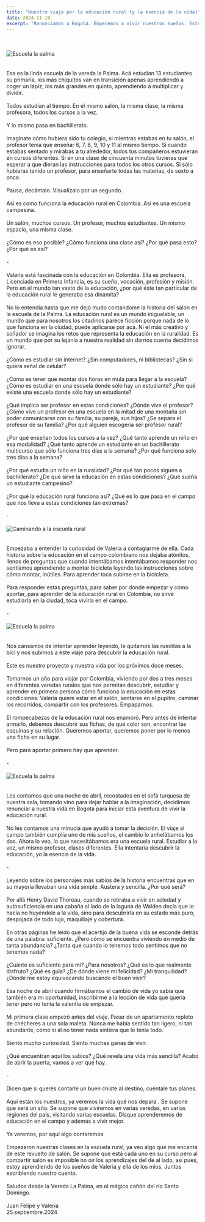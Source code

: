 ```yaml
---
title: "Nuestro viaje por la educación rural (y la esencia de la vida)"
date: 2024-11-10
excerpt: "Renunciamos a Bogotá. Empecemos a vivir nuestros sueños. Este es nuestro plan por los próximos doce meses."
---
```

<br>
<br>
<div class="blog-post-image">
    <img src="/images/2024-11-10-viaje-por-la-educacion/escuela-la-palma.jpg" alt="Escuela la palma">
</div>
<br>
<br>
Esa es la linda escuela de la vereda la Palma. Acá estudian 13 estudiantes su primaria, los más chiquitos van en transición apenas aprendiendo a coger un lápiz, los más grandes en quinto, aprendiendo a multiplicar y dividir.
<br>
<br>
Todos estudian al tiempo. En el mismo salón, la misma clase, la misma profesora, todos los cursos a la vez. 
<br>
<br>
Y lo mismo pasa en bachillerato. 
<br>
<br>
Imagínate cómo hubiera sido tu colegio, si mientras estabas en tu salón, el profesor tenía que enseñar 6, 7, 8, 9, 10 y 11 al mismo tiempo. Si cuando estabas sentado y mirabas a tu alrededor, todos tus compañeros estuvieran en cursos diferentes. Si en una clase de cincuenta minutos tuvieras que esperar a que dieran las instrucciones para todos los otros cursos. Si sólo hubieras tenido un profesor, para enseñarte todas las materias, de sexto a once.
<br>
<br>
Pausa, decántalo. Visualízalo por un segundo. 
<br>
<br>
Así es como funciona la educación rural en Colombia. Así es una escuela campesina.
<br>
<br>
Un salón, muchos cursos. Un profesor, muchos estudiantes. Un mismo espacio, una misma clase.
<br>
<br>
¿Cómo es eso posible? ¿Cómo funciona una clase así? ¿Por qué pasa esto? ¿Por qué es así?
<br>
<br>
-
<br>
<br>
Valeria está fascinada con la educación en Colombia. Ella es profesora, Licenciada en Primera Infancia, es su sueño, vocación, profesión y misión. Pero en el mundo tan vasto de la educación, ¿por qué éste tan particular de la educación rural le generaba esa dinamita? 
<br>
<br>
No lo entendía hasta que me dejó mudo contándome la historia del salón en la escuela de la Palma. La educación rural es un mundo inigualable, un mundo que para nosotros los citadinos parece ficción porque nada de lo que funciona en la ciudad, puede aplicarse por acá. Ni el más creativo y soñador se imagina los retos que representa la educación en la ruralidad. Es un mundo que por su lejanía a nuestra realidad sin darnos cuenta decidimos ignorar. 
<br>
<br>
¿Cómo es estudiar sin internet? ¿Sin computadores, ni bibliotecas? ¿Sin si quiera señal de celular? 
<br>
<br>
¿Cómo es tener que montar dos horas en mula para llegar a la escuela? ¿Cómo es estudiar en una escuela donde sólo hay un estudiante? ¿Por qué existe una escuela donde sólo hay un estudiante?
<br>
<br>
¿Qué implica ser profesor en estas condiciones? ¿Dónde vive el profesor? ¿Cómo vive un profesor en una escuela en la mitad de una montaña sin poder comunicarse con su familia, su pareja, sus hijos? ¿Se separa el profesor de su familia? ¿Por qué alguien escogería ser profesor rural?
<br>
<br>
¿Por qué enseñan todos los cursos a la vez? ¿Qué tanto aprende un niño en esa modalidad? ¿Qué tanto aprende un estudiante en un bachillerato multicurso que sólo funciona tres días a la semana? ¿Por qué funciona solo tres días a la semana?
<br>
<br>
¿Por qué estudia un niño en la ruralidad? ¿Por qué tan pocos siguen a bachillerato? ¿De qué sirve la educación en estas condiciones? ¿Qué sueña un estudiante campesino?
<br>
<br>
¿Por qué la educación rural funciona así? ¿Qué es lo que pasa en el campo que nos lleva a estas condiciones tan extremas?
<br>
<br>
-
<br>
<br>
<div class="blog-post-image">
    <img src="/images/2024-11-10-viaje-por-la-educacion/escuela-la-palma-3.jpg" alt="Caminando a la escuela rural">
</div>
<br>
<br>
Empezaba a entender la curiosidad de Valeria a contagiarme de ella. Cada historia sobre la educación en el campo colombiano nos dejaba atónitos, llenos de preguntas que cuando intentábamos intentábamos responder nos sentíamos aprendiendo a montar bicicleta leyendo las instrucciones sobre cómo montar, inútiles. Para aprender toca subirse en la bicicleta.
<br>
<br>
Para responder estas preguntas, para saber por dónde empezar y cómo aportar, para aprender de la educación rural en Colombia, no sirve estudiarla en la ciudad, toca vivirla en el campo.
<br>
<br>
-
<br>
<br>
<div class="blog-post-image">
    <img src="/images/2024-11-10-viaje-por-la-educacion/escuela-la-palma-4.jpg" alt="Escuela la palma">
</div>
<br>
<br>
Nos cansamos de intentar aprender leyendo, le quitamos las rueditas a la bici y nos subimos a este viaje para descubrir la educación rural.
<br>
<br>
Este es nuestro proyecto y nuestra vida por los próximos doce meses.
<br>
<br>
Tomarnos un año para viajar por Colombia, viviendo por dos a tres meses en diferentes veredas rurales que nos permitan descubrir, estudiar y aprender en primera persona cómo funciona la educación en estas condiciones. Valeria quiere estar en el salón, sentarse en el pupitre, caminar los recorridos, compartir con los profesores. Empaparnos.
<br>
<br>
El rompecabezas de la educación rural nos enamoró. Pero antes de intentar armarlo, debemos descubrir sus fichas, de qué color son, encontrar las esquinas y su relación. Queremos aportar, queremos poner por lo menos una ficha en su lugar. 
<br>
<br>
Pero para aportar primero hay que aprender. 
<br>
<br>
-
<br>
<br>
<div class="blog-post-image">
    <img src="/images/2024-11-10-viaje-por-la-educacion/escuela-la-palma-5.jpg" alt="Escuela la palma">
</div>
<br>
<br>
Les contamos que una noche de abril, recostados en el sofá turquesa de nuestra sala, tomando vino para dejar hablar a la imaginación, decidimos renunciar a nuestra vida en Bogotá para iniciar esta aventura de vivir la educación rural. 
<br>
<br>
No les contamos una minucia que ayudó a tomar la decisión. El viaje al campo también cumplía uno de mis sueños, el cambio lo anhelábamos los dos. Ahora lo veo, lo que necesitábamos era una escuela rural. Estudiar a la vez, un mismo profesor, clases diferentes. Ella intentaría descubrir la educación, yo la esencia de la vida. 
<br>
<br>
-
<br>
<br>
Leyendo sobre los personajes más sabios de la historia encuentras que en su mayoría llevaban una vida simple. Austera y sencilla. ¿Por qué será?
<br>
<br>
Por allá Henry David Thoreau, cuando se retiraba a vivir en soledad y autosuficiencia en una cabaña al lado de la laguna de Walden decía que lo hacía no huyéndole a la vida, sino para descubrirla en su estado más puro, despojada de todo lujo, maquillaje y cobertura.
<br>
<br>
En otras páginas he leido que el acertijo de la buena vida se esconde detrás de una palabra: suficiente. ¿Pero cómo se encuentra viviendo en medio de tanta abundancia? ¿Tanta que cuando lo tenemos todo sentimos que no tenemos nada?
<br>
<br>
¿Cuánto es suficiente para mi? ¿Para nosotros? ¿Qué es lo que realmente disfruto? ¿Qué es gula? ¿De dónde viene mi felicidad? ¿Mi tranquilidad? ¿Dónde me estoy equivocando buscando el buen vivir?
<br>
<br>
Esa noche de abril cuando firmábamos el cambio de vida yo sabía que también era mi oportunidad, inscribirme a la lección de vida que quería tener pero no tenía la valentía de empezar. 
<br>
<br>
Mi primera clase empezó antes del viaje. Pasar de un apartamento repleto de chécheres a una sola maleta. Nunca me había sentido tan ligero, ni tan abundante, como si al no tener nada sintiera que lo tenía todo.
<br>
<br>
Siento mucho curiosidad. Siento muchas ganas de vivir.
<br>
<br>
¿Qué encuentran aquí los sabios? ¿Qué revela una vida más sencilla? Acabo de abrir la puerta, vamos a ver qué hay.
<br>
<br>
-
<br>
<br>
Dicen que si querés contarle un buen chiste al destino, cuéntale tus planes.
<br>
<br>
Aquí están los nuestros, ya veremos la vida qué nos depara	. Se supone que será un año. Se supone que viviremos en varias veredas, en varias regiones del país, visitando varias escuelas. Disque aprenderemos de educación en el campo y además a vivir mejor.
<br>
<br>
Ya veremos, por aquí algo contaremos.
<br>
<br>
Empezaron nuestras clases en la escuela rural, ya veo algo que me encanta de este revuelto de salón. Se supone que está cada uno en su curso pero al compartir salón es imposible no oir los aprendizajes del de al lado, así pues, estoy aprendiendo de los sueños de Valeria y ella de los míos. Juntos escribiendo nuestro cuento.
<br>
<br>
Saludos desde la Vereda La Palma, en el mágico cañón del río Santo Domingo.
<br>
<br>
Juan Felipe y Valeria
<br>
25.septiembre.2024
<br>
<br>